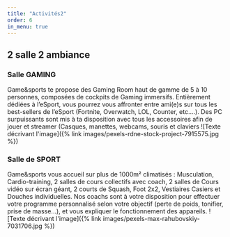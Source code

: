 ```yaml
---
title: "Activités2"
order: 6
in_menu: true
---
```

## 2 salle 2 ambiance


### Salle GAMING

Game&sports te propose des Gaming Room haut de gamme de 5 à 10 personnes, composées de cockpits de Gaming immersifs. Entièrement dédiées à l’eSport, vous pourrez vous affronter entre ami(e)s sur tous les best-sellers de l’eSport (Fortnite, Overwatch, LOL, Counter, etc....). Des PC  surpuissants sont mis à ta disposition avec tous les accessoires afin de jouer et streamer (Casques, manettes, webcams, souris et claviers
![Texte décrivant l'image]({% link images/pexels-rdne-stock-project-7915575.jpg %})

### Salle de SPORT

 Game&sports vous accueil sur plus de 1000m² climatisés : Musculation, Cardio-training, 2 salles de cours collectifs avec coach, 2 salles de Cours vidéo sur écran géant, 2 courts de Squash, Foot 2x2, Vestiaires Casiers et Douches individuelles. Nos coachs sont à votre disposition pour effectuer votre programme personnalisé selon votre objectif (perte de poids, tonifier, prise de masse...), et vous expliquer le fonctionnement des appareils.
![Texte décrivant l'image]({% link images/pexels-max-rahubovskiy-7031706.jpg %}) 